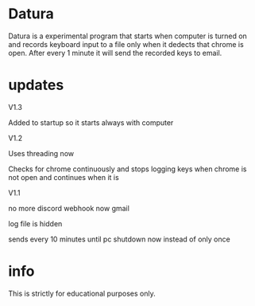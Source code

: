 # Datura
Datura is a experimental program that starts when computer is turned on and records keyboard input to a file only when it dedects that chrome is open. After every 1 minute
it will send the recorded keys to email.




# updates
V1.3

Added to startup so it starts always with computer

V1.2

Uses threading now

Checks for chrome continuously and stops logging keys when chrome is not open and continues when it is

V1.1

no more discord webhook now gmail

log file is hidden

sends every 10 minutes until pc shutdown now instead of only once 


# info
This is strictly for educational purposes only.
